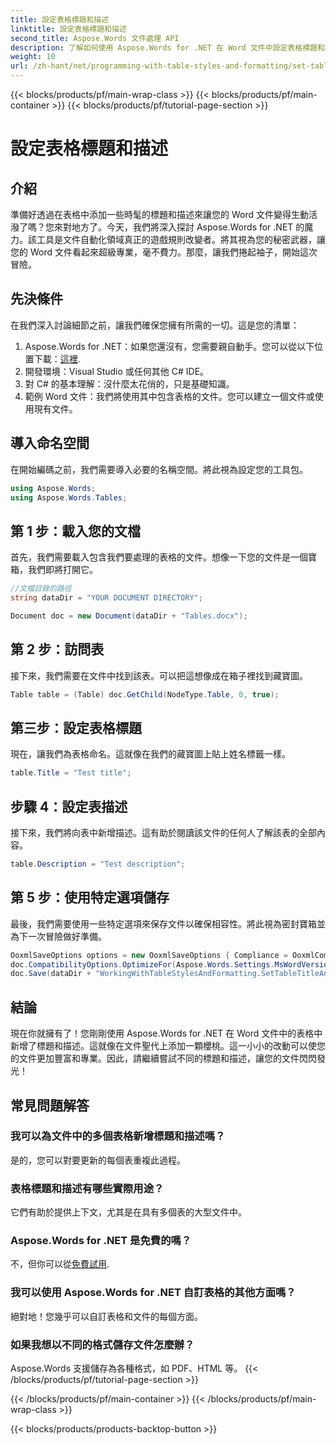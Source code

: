 ```yaml
---
title: 設定表格標題和描述
linktitle: 設定表格標題和描述
second_title: Aspose.Words 文件處理 API
description: 了解如何使用 Aspose.Words for .NET 在 Word 文件中設定表格標題和描述。請遵循我們詳細的指南來增強您文件的專業性。
weight: 10
url: /zh-hant/net/programming-with-table-styles-and-formatting/set-table-title-and-description/
---
```


{{< blocks/products/pf/main-wrap-class >}}
{{< blocks/products/pf/main-container >}}
{{< blocks/products/pf/tutorial-page-section >}}

# 設定表格標題和描述

## 介紹

準備好透過在表格中添加一些時髦的標題和描述來讓您的 Word 文件變得生動活潑了嗎？您來對地方了。今天，我們將深入探討 Aspose.Words for .NET 的魔力。該工具是文件自動化領域真正的遊戲規則改變者。將其視為您的秘密武器，讓您的 Word 文件看起來超級專業，毫不費力。那麼，讓我們捲起袖子，開始這次冒險。

## 先決條件

在我們深入討論細節之前，讓我們確保您擁有所需的一切。這是您的清單：

1.  Aspose.Words for .NET：如果您還沒有，您需要親自動手。您可以從以下位置下載：[這裡](https://releases.aspose.com/words/net/).
2. 開發環境：Visual Studio 或任何其他 C# IDE。
3. 對 C# 的基本理解：沒什麼太花俏的，只是基礎知識。
4. 範例 Word 文件：我們將使用其中包含表格的文件。您可以建立一個文件或使用現有文件。

## 導入命名空間

在開始編碼之前，我們需要導入必要的名稱空間。將此視為設定您的工具包。

```csharp
using Aspose.Words;
using Aspose.Words.Tables;
```

## 第 1 步：載入您的文檔

首先，我們需要載入包含我們要處理的表格的文件。想像一下您的文件是一個寶箱，我們即將打開它。

```csharp
//文檔目錄的路徑
string dataDir = "YOUR DOCUMENT DIRECTORY";

Document doc = new Document(dataDir + "Tables.docx");
```

## 第 2 步：訪問表

接下來，我們需要在文件中找到該表。可以把這想像成在箱子裡找到藏寶圖。

```csharp
Table table = (Table) doc.GetChild(NodeType.Table, 0, true);
```

## 第三步：設定表格標題

現在，讓我們為表格命名。這就像在我們的藏寶圖上貼上姓名標籤一樣。

```csharp
table.Title = "Test title";
```

## 步驟 4：設定表描述

接下來，我們將向表中新增描述。這有助於閱讀該文件的任何人了解該表的全部內容。

```csharp
table.Description = "Test description";
```

## 第 5 步：使用特定選項儲存

最後，我們需要使用一些特定選項來保存文件以確保相容性。將此視為密封寶箱並為下一次冒險做好準備。

```csharp
OoxmlSaveOptions options = new OoxmlSaveOptions { Compliance = OoxmlCompliance.Iso29500_2008_Strict };
doc.CompatibilityOptions.OptimizeFor(Aspose.Words.Settings.MsWordVersion.Word2016);
doc.Save(dataDir + "WorkingWithTableStylesAndFormatting.SetTableTitleAndDescription.docx", options);
```

## 結論

現在你就擁有了！您剛剛使用 Aspose.Words for .NET 在 Word 文件中的表格中新增了標題和描述。這就像在文件聖代上添加一顆櫻桃。這一小小的改動可以使您的文件更加豐富和專業。因此，請繼續嘗試不同的標題和描述，讓您的文件閃閃發光！

## 常見問題解答

### 我可以為文件中的多個表格新增標題和描述嗎？
是的，您可以對要更新的每個表重複此過程。

### 表格標題和描述有哪些實際用途？
它們有助於提供上下文，尤其是在具有多個表的大型文件中。

### Aspose.Words for .NET 是免費的嗎？
不，但你可以從[免費試用](https://releases.aspose.com/).

### 我可以使用 Aspose.Words for .NET 自訂表格的其他方面嗎？
絕對地！您幾乎可以自訂表格和文件的每個方面。

### 如果我想以不同的格式儲存文件怎麼辦？
Aspose.Words 支援儲存為各種格式，如 PDF、HTML 等。
{{< /blocks/products/pf/tutorial-page-section >}}

{{< /blocks/products/pf/main-container >}}
{{< /blocks/products/pf/main-wrap-class >}}

{{< blocks/products/products-backtop-button >}}
